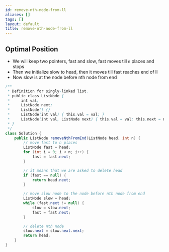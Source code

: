 ```yaml
---
id: remove-nth-node-from-ll
aliases: []
tags: []
layout: default
title: remove-nth-node-from-ll
---
```


## Optimal Position

- We will keep two pointers, fast and slow, fast moves till `n` places
  and stops
- Then we initialize slow to head, then it moves till fast reaches end of ll
- Now slow is at the node before nth node from end

```java
/**
 * Definition for singly-linked list.
 * public class ListNode {
 *     int val;
 *     ListNode next;
 *     ListNode() {}
 *     ListNode(int val) { this.val = val; }
 *     ListNode(int val, ListNode next) { this.val = val; this.next = next; }
 * }
 */
class Solution {
    public ListNode removeNthFromEnd(ListNode head, int n) {
        // move fast to n places
        ListNode fast = head;
        for (int i = 0; i < n; i++) {
            fast = fast.next;
        }

        // it means that we are asked to delete head
        if (fast == null) {
            return head.next;
        }

        // move slow node to the node before nth node from end
        ListNode slow = head;
        while (fast.next != null) {
            slow = slow.next;
            fast = fast.next;
        }

        // delete nth node
        slow.next = slow.next.next;
        return head;
    }
}
```
